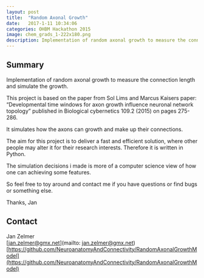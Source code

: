 ```yaml
---
layout: post
title:  "Random Axonal Growth"
date:   2017-1-11 10:34:06
categories: OHBM Hackathon 2015
image: chem_grads_1-222x180.png
description: Implementation of random axonal growth to measure the connection length and simulate the growth.
---
```

## Summary
Implementation of random axonal growth to measure the connection length and simulate the growth.

This project is based on the paper from Sol Lims and Marcus Kaisers paper: “Developmental time windows for axon growth influence neuronal network topology” published in Biological cybernetics 109.2 (2015) on pages 275-286.

It simulates how the axons can growth and make up their connections.

The aim for this project is to deliver a fast and efficient solution, where other people may alter it for their research interests. Therefore it is written in Python.

The simulation decisions i made is more of a computer science view of how one can achieving some features.

So feel free to toy around and contact me if you have questions or find bugs or something else.

Thanks, Jan


## Contact  
Jan Zelmer  
[jan.zelmer@gmx.net](mailto: jan.zelmer@gmx.net)  
[https://github.com/NeuroanatomyAndConnectivity/RandomAxonalGrowthModel](https://github.com/NeuroanatomyAndConnectivity/RandomAxonalGrowthModel)  
